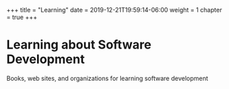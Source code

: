+++
title = "Learning"
date = 2019-12-21T19:59:14-06:00
weight = 1
chapter = true
+++

# Learning about Software Development

Books, web sites, and organizations for learning software development
